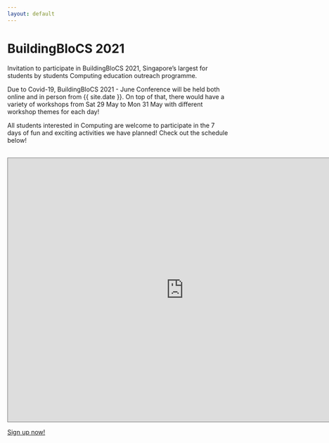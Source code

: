 ```yaml
---
layout: default
---
```


# BuildingBloCS 2021

Invitation to participate in BuildingBloCS 2021, Singapore’s largest for students by students Computing education outreach programme.

Due to Covid-19, BuildingBloCS 2021 - June Conference will be held both online and in person from {{ site.date }}. On top of that, there would have a variety of workshops from Sat 29 May to Mon 31 May with different workshop themes for each day!

All students interested in Computing are welcome to participate in the 7 days of fun and exciting activities we have planned! Check out the schedule below!

<br>

<iframe src="https://calendar.google.com/calendar/embed?height=600&amp;wkst=2&amp;bgcolor=%23ffffff&amp;ctz=Asia%2FSingapore&amp;src=Y19iYm8wajhicGNlanNvYzVxdjl2bnQ2MDV0c0Bncm91cC5jYWxlbmRhci5nb29nbGUuY29t&amp;color=%23A79B8E&amp;showTitle=1&amp;title=BuildingBloCS%202021%20Public%20Schedule&amp;mode=AGENDA&amp;showTz=0&amp;showCalendars=1&amp;showTabs=1&amp;showDate=1" style="border:solid 1px #777" width="800" height="600" frameborder="0" scrolling="no"></iframe>

<a class="btn brand horizontal_align" href="https://tinyurl.com/bbcs21-discord">Sign up now!</a>
